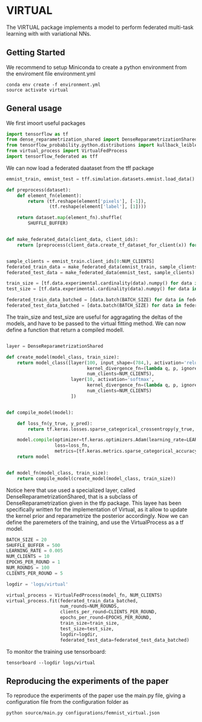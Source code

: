 # VIRTUAL

The VIRTUAL package implements a model to perform federated multi-task learning with with variational NNs.


## Getting Started

We recommend to setup Miniconda to create a python environment from the enviroment file environment.yml

```
conda env create -f environment.yml
source activate virtual
```

## General usage

We first imoort useful packages


```python
import tensorflow as tf
from dense_reparametrization_shared import DenseReparametrizationShared
from tensorflow_probability.python.distributions import kullback_leibler as kl_lib
from virtual_process import VirtualFedProcess
import tensorflow_federated as tff
```

We can now load a federated daataset from the tff package

```python
emnist_train, emnist_test = tff.simulation.datasets.emnist.load_data()

def preprocess(dataset):
    def element_fn(element):
        return (tf.reshape(element['pixels'], [-1]),
                (tf.reshape(element['label'], [1])))

    return dataset.map(element_fn).shuffle(
        SHUFFLE_BUFFER)


def make_federated_data(client_data, client_ids):
    return [preprocess(client_data.create_tf_dataset_for_client(x)) for x in client_ids]


sample_clients = emnist_train.client_ids[0:NUM_CLIENTS]
federated_train_data = make_federated_data(emnist_train, sample_clients)
federated_test_data = make_federated_data(emnist_test, sample_clients)

train_size = [tf.data.experimental.cardinality(data).numpy() for data in federated_train_data]
test_size = [tf.data.experimental.cardinality(data).numpy() for data in federated_test_data]

federated_train_data_batched = [data.batch(BATCH_SIZE) for data in federated_train_data]
federated_test_data_batched = [data.batch(BATCH_SIZE) for data in federated_test_data]

```
The train_size and test_size are useful for aggragating the deltas of the models, and have to be passed to the virtual fitting method. 
We can now define a function that return a compiled modell.


```python

layer = DenseReparametrizationShared

def create_model(model_class, train_size):
    return model_class([layer(100, input_shape=(784,), activation='relu',
                              kernel_divergence_fn=(lambda q, p, ignore: kl_lib.kl_divergence(q, p)/float(train_size)),
                              num_clients=NUM_CLIENTS),
                        layer(10, activation='softmax',
                              kernel_divergence_fn=(lambda q, p, ignore: kl_lib.kl_divergence(q, p)/float(train_size)),
                              num_clients=NUM_CLIENTS)
                        ])


def compile_model(model):

    def loss_fn(y_true, y_pred):
        return tf.keras.losses.sparse_categorical_crossentropy(y_true, y_pred) + sum(model.losses)

    model.compile(optimizer=tf.keras.optimizers.Adam(learning_rate=LEARNING_RATE),
                  loss=loss_fn,
                  metrics=[tf.keras.metrics.sparse_categorical_accuracy])
    return model


def model_fn(model_class, train_size):
    return compile_model(create_model(model_class, train_size))

```

Notice here that use used a specialized layer, called DenseReparametrizationShared, that is a subclass of DenseReparametrization given in the tfp package.
This layee has been specifically written for the implementation of Virtual, as it allow to update the kernel prior and reparametrize the posterior accordingly. 
Now we can define the paremeters of the training, and use the VirtualProcess as a tf model.

```python
BATCH_SIZE = 20
SHUFFLE_BUFFER = 500
LEARNING_RATE = 0.005
NUM_CLIENTS = 10
EPOCHS_PER_ROUND = 1
NUM_ROUNDS = 100
CLIENTS_PER_ROUND = 5

logdir = 'logs/virtual'

virtual_process = VirtualFedProcess(model_fn, NUM_CLIENTS)
virtual_process.fit(federated_train_data_batched,
                    num_rounds=NUM_ROUNDS,
                    clients_per_round=CLIENTS_PER_ROUND,
                    epochs_per_round=EPOCHS_PER_ROUND,
                    train_size=train_size,
                    test_size=test_size,
                    logdir=logdir,
                    federated_test_data=federated_test_data_batched)
```

To monitor the training use tensorboard:

```
tensorboard --logdir logs/virtual
```

## Reproducing the experiments of the paper

To reproduce the experiments of the paper use the main.py file, giving a configuration file from the configuration folder as 

```
python source/main.py configurations/femnist_virtual.json 
```

